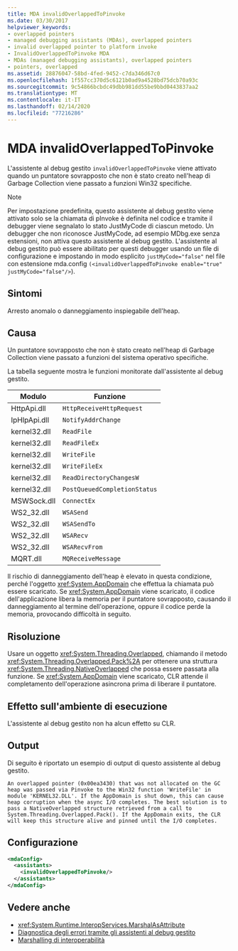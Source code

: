 ```yaml
---
title: MDA invalidOverlappedToPinvoke
ms.date: 03/30/2017
helpviewer_keywords:
- overlapped pointers
- managed debugging assistants (MDAs), overlapped pointers
- invalid overlapped pointer to platform invoke
- InvalidOverlappedToPinvoke MDA
- MDAs (managed debugging assistants), overlapped pointers
- pointers, overlapped
ms.assetid: 28876047-58bd-4fed-9452-c7da346d67c0
ms.openlocfilehash: 1f557cc370d5c6121b0ad9a4528bd75dcb70a93c
ms.sourcegitcommit: 9c54866bcbdc49dbb981dd55be9bbd0443837aa2
ms.translationtype: MT
ms.contentlocale: it-IT
ms.lasthandoff: 02/14/2020
ms.locfileid: "77216286"
---
```

# <a name="invalidoverlappedtopinvoke-mda"></a>MDA invalidOverlappedToPinvoke
L'assistente al debug gestito `invalidOverlappedToPinvoke` viene attivato quando un puntatore sovrapposto che non è stato creato nell'heap di Garbage Collection viene passato a funzioni Win32 specifiche.  
  
> [!NOTE]
> Per impostazione predefinita, questo assistente al debug gestito viene attivato solo se la chiamata di pInvoke è definita nel codice e tramite il debugger viene segnalato lo stato JustMyCode di ciascun metodo. Un debugger che non riconosce JustMyCode, ad esempio MDbg.exe senza estensioni, non attiva questo assistente al debug gestito. L'assistente al debug gestito può essere abilitato per questi debugger usando un file di configurazione e impostando in modo esplicito `justMyCode="false"` nel file con estensione mda.config `(<invalidOverlappedToPinvoke enable="true" justMyCode="false"/>`).  
  
## <a name="symptoms"></a>Sintomi  
 Arresto anomalo o danneggiamento inspiegabile dell'heap.  
  
## <a name="cause"></a>Causa  
 Un puntatore sovrapposto che non è stato creato nell'heap di Garbage Collection viene passato a funzioni del sistema operativo specifiche.  
  
 La tabella seguente mostra le funzioni monitorate dall'assistente al debug gestito.  
  
|Modulo|Funzione|  
|------------|--------------|  
|HttpApi.dll|`HttpReceiveHttpRequest`|  
|IpHlpApi.dll|`NotifyAddrChange`|  
|kernel32.dll|`ReadFile`|  
|kernel32.dll|`ReadFileEx`|  
|kernel32.dll|`WriteFile`|  
|kernel32.dll|`WriteFileEx`|  
|kernel32.dll|`ReadDirectoryChangesW`|  
|kernel32.dll|`PostQueuedCompletionStatus`|  
|MSWSock.dll|`ConnectEx`|  
|WS2_32.dll|`WSASend`|  
|WS2_32.dll|`WSASendTo`|  
|WS2_32.dll|`WSARecv`|  
|WS2_32.dll|`WSARecvFrom`|  
|MQRT.dll|`MQReceiveMessage`|  
  
 Il rischio di danneggiamento dell'heap è elevato in questa condizione, perché l'oggetto <xref:System.AppDomain> che effettua la chiamata può essere scaricato. Se <xref:System.AppDomain> viene scaricato, il codice dell'applicazione libera la memoria per il puntatore sovrapposto, causando il danneggiamento al termine dell'operazione, oppure il codice perde la memoria, provocando difficoltà in seguito.  
  
## <a name="resolution"></a>Risoluzione  
 Usare un oggetto <xref:System.Threading.Overlapped>, chiamando il metodo <xref:System.Threading.Overlapped.Pack%2A> per ottenere una struttura <xref:System.Threading.NativeOverlapped> che possa essere passata alla funzione. Se <xref:System.AppDomain> viene scaricato, CLR attende il completamento dell'operazione asincrona prima di liberare il puntatore.  
  
## <a name="effect-on-the-runtime"></a>Effetto sull'ambiente di esecuzione  
 L'assistente al debug gestito non ha alcun effetto su CLR.  
  
## <a name="output"></a>Output  
 Di seguito è riportato un esempio di output di questo assistente al debug gestito.  
  
 `An overlapped pointer (0x00ea3430) that was not allocated on the GC heap was passed via Pinvoke to the Win32 function 'WriteFile' in module 'KERNEL32.DLL'. If the AppDomain is shut down, this can cause heap corruption when the async I/O completes. The best solution is to pass a NativeOverlapped structure retrieved from a call to System.Threading.Overlapped.Pack(). If the AppDomain exits, the CLR will keep this structure alive and pinned until the I/O completes.`  
  
## <a name="configuration"></a>Configurazione  
  
```xml  
<mdaConfig>  
  <assistants>  
    <invalidOverlappedToPinvoke/>  
  </assistants>  
</mdaConfig>  
```  
  
## <a name="see-also"></a>Vedere anche

- <xref:System.Runtime.InteropServices.MarshalAsAttribute>
- [Diagnostica degli errori tramite gli assistenti al debug gestito](diagnosing-errors-with-managed-debugging-assistants.md)
- [Marshalling di interoperabilità](../interop/interop-marshaling.md)
